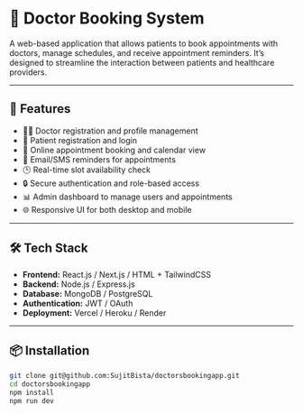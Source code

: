 # 🏥 Doctor Booking System

A web-based application that allows patients to book appointments with doctors, manage schedules, and receive appointment reminders. It’s designed to streamline the interaction between patients and healthcare providers.

---

## 🚀 Features

- 🧑‍⚕️ Doctor registration and profile management
- 👥 Patient registration and login
- 📅 Online appointment booking and calendar view
- 🔔 Email/SMS reminders for appointments
- 🕒 Real-time slot availability check
- 🔒 Secure authentication and role-based access
- 📊 Admin dashboard to manage users and appointments
- 🌐 Responsive UI for both desktop and mobile

---

## 🛠️ Tech Stack

- **Frontend:** React.js / Next.js / HTML + TailwindCSS
- **Backend:** Node.js / Express.js
- **Database:** MongoDB / PostgreSQL
- **Authentication:** JWT / OAuth
- **Deployment:** Vercel / Heroku / Render

---

## 📦 Installation

```bash
git clone git@github.com:SujitBista/doctorsbookingapp.git
cd doctorsbookingapp
npm install
npm run dev
```
